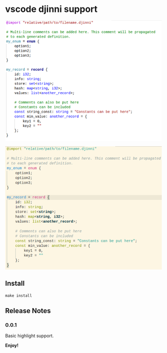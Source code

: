 # vscode djinni support

![](img/001.png)

![](img/002.png)

## Install
```
make install
```

## Release Notes

### 0.0.1
Basic highlight support.

**Enjoy!**